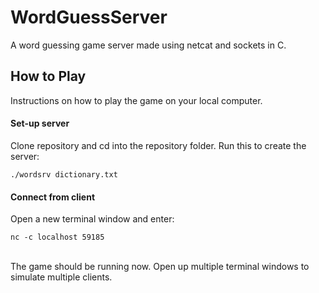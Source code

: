 # WordGuessServer
A word guessing game server made using netcat and sockets in C.

## How to Play

Instructions on how to play the game on your local computer.
#### Set-up server
Clone repository and cd into the repository folder. Run this to create the server:
```
./wordsrv dictionary.txt
```

#### Connect from client
Open a new terminal window and enter:
```
nc -c localhost 59185
```
<br>
The game should be running now. Open up multiple terminal windows to simulate multiple clients.
